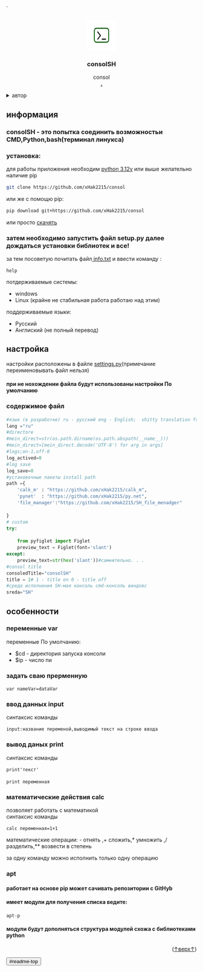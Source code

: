 .
<a id="readme-top"></a>





<!-- PROJECT LOGO -->

<br />
<div align="center">
  <a href="https://github.com/xHak2215/consol">
    <img src="srk/Ico_image.png" alt="ico" width="80" height="80">
  </a>

  <h3 align="center">consolSH</h3>

  <p align="center">
    consol
    <br />
    <a href="https://github.com/xHak2215/consol"><strong>.</strong></a>
    <br />
  </p>
</div>



<details>
  <summary>автор</summary>
  <ol>
    <li>
      <ul>
      <li><a href="#about-the-project">основной проект</a></li>
      </ul><ul>
      <li><a href="https://t.me/HITHELL">telegram</a></li>
      </ul>
    </li>
  </ol>
</details>






<!-- consolSH -->
<h2>информация </h2>

<h3>consolSH - это попытка соединить возможностьи CMD,Python,bash(терминал линукса)
</h3>


<h3> установка: </h3>

для работы приложения необходим <a href="https://www.python.org/"> python 3.12v</a> или выше желательно наличие pip

```sh
git clone https://github.com/xHak2215/consol
```
или же с помощю pip:
```sh
pip download git+https://github.com/xHak2215/consol                                                       
```
или просто  <a href="https://github.com/xHak2215/consol/archive/refs/heads/main.zip">скачять</a> 
<h3>затем необходимо запустить файл setup.py далее дождаться установки библиотек и все!</h3>

за тем посоветую почитать файл<a href="https://github.com/xHak2215/consol/tree/main/consol/info.txt"> info.txt</a>
и ввести команду :

```Sh
help

```



потдерживаемые системы:
* windows
* Linux (крайне не стабильная работа работаю над этим)


поддерживаемые языки:
* Русский
* Англиский (не полный перевод)

<h2>настройка</h2>

настройки расположены в файле <a href="https://github.com/xHak2215/consol/blob/main/consol/settings.py">settings.py</a>(примечание переименовывать файл нельзя)
<h4>при не нохождении файла будут использованы настройки По умолчанию</h4>
<h3>содержимое файл</h3>

```python
#язык (в разработке) ru - русский eng - English;  shitty translation from me and google
lang ="ru"
#directore
#mein_direct=str(os.path.dirname(os.path.abspath(__name__)))
#mein_direct=[mein_direct.decode('UTF-8') for arg in args]
#logs;on-1,off-0
log_actived=0
#log save
log_save=0 
#установочные пакеты install path
path ={
    'calk_m' : "https://github.com/xHak2215/calk_m",
    'pynet'  : "https://github.com/xHak2215/py.net",
    'file_manager':"https://github.com/xHak2215/SH_file_menadger"
    
}
# custom
try:

    from pyfiglet import Figlet
    preview_text = Figlet(font='slant')
except:
    preview_text=str(hex('slant'))#самнительно. . .
#consol title
consoledTitle="consolSH"
title = 1# 1 - title on 0 - title off
#среда исполнения SH-мая консоль cmd-консоль виндовс 
sreda="SH"
```
<h2>особенности</h2>

<h3>переменные var</h3>

переменные По умолчанию:
* $cd - директория запуска консоли
* $ip - число пи

<h3>задать сваю прерменную</h3>

```consolSH
var nameVar=dataVar
```
<h3>ввод данных input</h3>
синтаксис команды

```consolSH
input:название переменой,выводимый текст на строке ввода
```
<h3>вывод даных print</h3>
синтаксис команды

```consolSH
print'текст'

print переменная 
```
<h3>математические действия calc </h3>
позволяет работать с математикой<br>
синтаксис команды

```consolSH
calc переменная=1+1
```
математические операции: - отнять ,+ сложить,* умножить ,/ разделить,** возвести в степень

за одну команду можно исполнить только одну операцию
  

<h3>apt</h3>
<h4>работает на основе pip может сачивать репозитории с GitHyb </h4>
<h4>имеет модули  для получения списка ведите: </h4>

```consolSH
apt-p
```
<h4>модули будут дополняться структура модулей схожа с библиотеками python</h4>


<p align="right">(<a href="#readme-top">↑верх↑</a>)</p>

<input type="button" name="↑верх↑" value="#readme-top"/>










